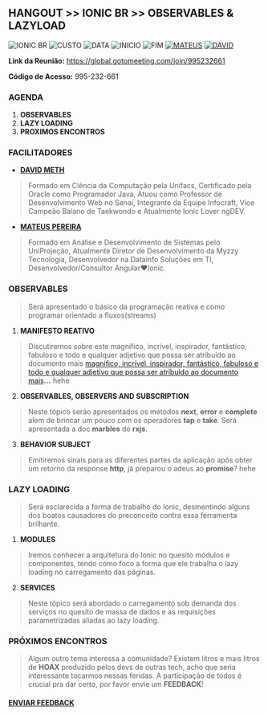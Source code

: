 ## **HANGOUT >> IONIC BR >> OBSERVABLES & LAZYLOAD**
![IONIC BR](https://img.shields.io/badge/IONIC%20BR-%F0%9F%93%B2-blue) ![CUSTO](https://img.shields.io/badge/0800-GRATIS-red) ![DATA](https://img.shields.io/badge/DATA-28%2F09-green) ![INICIO](https://img.shields.io/badge/INICIO-08:30-orange) ![FIM](https://img.shields.io/badge/FIM-11:30-red)
[![MATEUS](https://img.shields.io/badge/LAZY-PRGM-yellowgreen)](https://github.com/mateusprgm) [![DAVID](https://img.shields.io/badge/RXJS-me42TH-orange)](https://github.com/me42th)


**Link da Reunião:** https://global.gotomeeting.com/join/995232661 

**Código de Acesso:** 995-232-661 


### **AGENDA**

1. **OBSERVABLES**
2. **LAZY LOADING**
3. **PROXIMOS ENCONTROS**

### **FACILITADORES**
- [**DAVID METH**](https://www.linkedin.com/in/me42th)
>  Formado em Ciência da Computação pela Unifacs, Certificado pela Oracle como Programador Java, Atuou como Professor de Desenvolvimento Web no Senai, Integrante da Equipe Infocraft, Vice Campeão Baiano de Taekwondo e Atualmente Ionic Lover ngDEV. 

- [**MATEUS PEREIRA**](https://www.linkedin.com/in/mateus-pereira-061b91122)
> Formado em Análise e Desenvolvimento de Sistemas pelo UniProjeção, Atualmente Diretor de Desenvolvimento da Myzzy Tecnologia,
Desenvolvedor na Datainfo Soluções em TI, Desenvolvedor/Consultor Angular❤Ionic.

### **OBSERVABLES**
> Será apresentado o básico da programação reativa e como programar orientado a fluxos(streams)

1. **MANIFESTO REATIVO**
> Discutiremos sobre este magnifico, incrível, inspirador, fantástico, fabuloso e todo e qualquer adjetivo que possa ser atribuido ao documento mais [magnifico, incrível, inspirador, fantástico, fabuloso e todo e qualquer adjetivo que possa ser atribuido ao documento mais](https://www.google.com/search?q=recurs%C3%A3o+significado&oq=recurs%C3%A3o&aqs=chrome.2.69i57j0l5.3728j0j7&sourceid=chrome&ie=UTF-8)**...** hehe

2. **OBSERVABLES, OBSERVERS AND SUBSCRIPTION**
> Neste tópico serão apresentados os métodos **next**, **error** e **complete** alem de brincar um pouco com os operadores **tap** e **take**. Será apresentada a doc **marbles** do **rxjs**.

3. **BEHAVIOR SUBJECT**
> Emitiremos sinais para as diferentes partes da aplicação após obter um retorno da response **http**, já preparou o adeus ao **promise**? hehe

### **LAZY LOADING**
> Será esclarecida a forma de trabalho do Ionic, desmentindo alguns dos boatos causadores do preconceito contra essa ferramenta brilhante.

1. **MODULES**
> Iremos conhecer a arquitetura do Ionic no quesito módulos e componentes, tendo como foco a forma que ele trabalha o lazy loading no carregamento das páginas.

2. **SERVICES**
> Neste tópico será abordado o carregamento sob demanda dos serviços no quesito de massa de dados e as requisições parametrizadas aliadas ao lazy loading.

### PRÓXIMOS ENCONTROS
> Algum outro tema interessa a comunidade? Existem litros e mais litros de **HOAX** produzido pelos devs de outras tech, acho que seria interessante tocarmos nessas feridas. A participação de todos é crucial pra dar certo, por favor envie um **FEEDBACK**!



#### [**ENVIAR FEEDBACK**](https://github.com/me42th/ionic-br/issues/new/choose)
